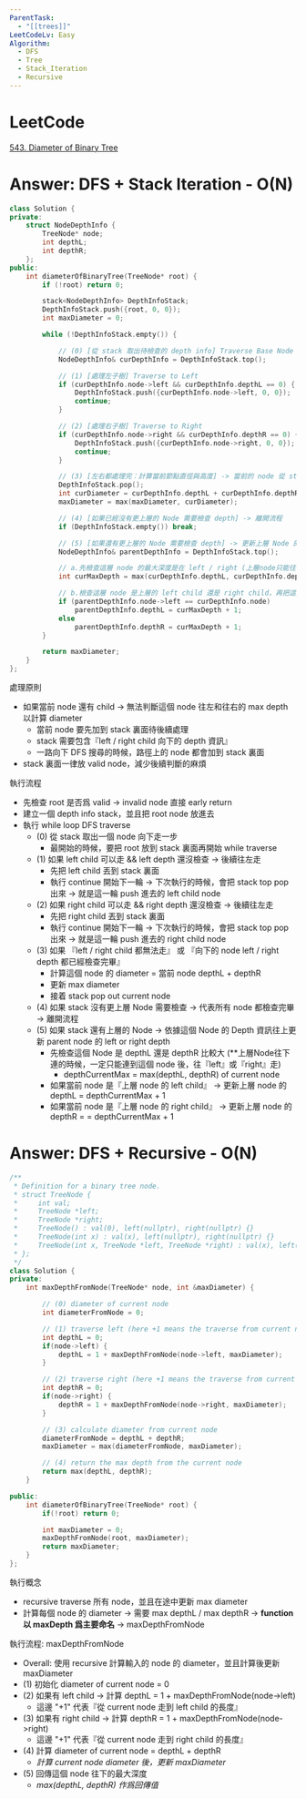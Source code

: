 ```yaml
---
ParentTask:
  - "[[trees]]"
LeetCodeLv: Easy
Algorithm:
  - DFS
  - Tree
  - Stack_Iteration
  - Recursive
---
```


# LeetCode
[543. Diameter of Binary Tree](https://leetcode.com/problems/diameter-of-binary-tree/)

# Answer: DFS + Stack Iteration - O(N)
```Cpp
class Solution {
private:
    struct NodeDepthInfo {
        TreeNode* node;
        int depthL;
        int depthR;
    };
public:
    int diameterOfBinaryTree(TreeNode* root) {
        if (!root) return 0;

        stack<NodeDepthInfo> DepthInfoStack;
        DepthInfoStack.push({root, 0, 0});
        int maxDiameter = 0;

        while (!DepthInfoStack.empty()) {

			// (0) [從 stack 取出待檢查的 depth info] Traverse Base Node
            NodeDepthInfo& curDepthInfo = DepthInfoStack.top();

            // (1) [處理左子樹] Traverse to Left
            if (curDepthInfo.node->left && curDepthInfo.depthL == 0) {
                DepthInfoStack.push({curDepthInfo.node->left, 0, 0});
                continue;
            }

            // (2) [處理右子樹] Traverse to Right
            if (curDepthInfo.node->right && curDepthInfo.depthR == 0) {
                DepthInfoStack.push({curDepthInfo.node->right, 0, 0});
                continue;
            }

            // (3) [左右都處理完：計算當前節點直徑與高度] -> 當前的 node 從 stack pop 出來
            DepthInfoStack.pop();
            int curDiameter = curDepthInfo.depthL + curDepthInfo.depthR;
            maxDiameter = max(maxDiameter, curDiameter);

			// (4) [如果已經沒有更上層的 Node 需要檢查 depth] -> 離開流程
            if (DepthInfoStack.empty()) break;

			// (5) [如果還有更上層的 Node 需要檢查 depth] -> 更新上層 Node 的 Depth
            NodeDepthInfo& parentDepthInfo = DepthInfoStack.top();

			// a.先檢查這層 node 的最大深度是在 left / right (上層node只能往下接到這層 node 的 left or right)
            int curMaxDepth = max(curDepthInfo.depthL, curDepthInfo.depthR);

			// b.檢查這層 node 是上層的 left child 還是 right child，再把這層的 depthMax 更新到上層的 depthL / depthR
            if (parentDepthInfo.node->left == curDepthInfo.node)
                parentDepthInfo.depthL = curMaxDepth + 1;
            else
                parentDepthInfo.depthR = curMaxDepth + 1;
        }

        return maxDiameter;
    }
};
```

處理原則
- 如果當前 node 還有 child -> 無法判斷這個 node 往左和往右的 max depth 以計算 diameter
	- 當前 node 要先加到 stack 裏面待後續處理
	- stack 需要包含『left / right child 向下的 depth 資訊』
	- 一路向下 DFS 搜尋的時候，路徑上的 node 都會加到 stack 裏面
- stack 裏面一律放 valid node，減少後續判斷的麻煩

執行流程
- 先檢查 root 是否爲 valid -> invalid node 直接 early return
- 建立一個 depth info stack，並且把 root node 放進去
- 執行 while loop DFS traverse
	- (0) 從 stack 取出一個 node 向下走一步
		- 最開始的時候，要把 root 放到 stack 裏面再開始 while traverse
	- (1) 如果 left child 可以走 && left depth 還沒檢查 -> 後續往左走
		- 先把 left child 丟到 stack 裏面
		- 執行 continue 開始下一輪 -> 下次執行的時候，會把 stack top pop 出來 -> 就是這一輪 push 進去的 left child node
	- (2) 如果 right child 可以走 && right depth 還沒檢查 -> 後續往左走
		- 先把 right child 丟到 stack 裏面
		- 執行 continue 開始下一輪 -> 下次執行的時候，會把 stack top pop 出來 -> 就是這一輪 push 進去的 right child node
	- (3) 如果 『left / right child 都無法走』 或 『向下的 node left / right depth 都已經檢查完畢』
		- 計算這個 node 的 diameter = 當前 node depthL + depthR
		- 更新 max diameter
		- 接着 stack pop out current node
	- (4) 如果 stack 沒有更上層 Node 需要檢查 -> 代表所有 node 都檢查完畢 -> 離開流程
	- (5) 如果 stack 還有上層的 Node -> 依據這個 Node 的 Depth 資訊往上更新 parent node 的 left or right depth
		- 先檢查這個 Node 是 depthL 還是 depthR 比較大 (**上層Node往下連的時候，一定只能連到這個 node 後，往『left』或『right』走)
			- depthCurrentMax = max(depthL, depthR) of current node
		- 如果當前 node 是『上層 node 的 left child』 -> 更新上層 node 的 depthL = depthCurrentMax + 1
		- 如果當前 node 是『上層 node 的 right child』 -> 更新上層 node 的 depthR = = depthCurrentMax + 1

# Answer: DFS + Recursive - O(N)
```Cpp
/**
 * Definition for a binary tree node.
 * struct TreeNode {
 *     int val;
 *     TreeNode *left;
 *     TreeNode *right;
 *     TreeNode() : val(0), left(nullptr), right(nullptr) {}
 *     TreeNode(int x) : val(x), left(nullptr), right(nullptr) {}
 *     TreeNode(int x, TreeNode *left, TreeNode *right) : val(x), left(left), right(right) {}
 * };
 */
class Solution {
private:
    int maxDepthFromNode(TreeNode* node, int &maxDiameter) {

        // (0) diameter of current node
        int diameterFromNode = 0;

        // (1) traverse left (here +1 means the traverse from current node to left child)
        int depthL = 0;
        if(node->left) {
            depthL = 1 + maxDepthFromNode(node->left, maxDiameter);
        }

        // (2) traverse right (here +1 means the traverse from current node to right child)
        int depthR = 0;
        if(node->right) {
            depthR = 1 + maxDepthFromNode(node->right, maxDiameter);
        }

        // (3) calculate diameter from current node
        diameterFromNode = depthL + depthR;
        maxDiameter = max(diameterFromNode, maxDiameter);

        // (4) return the max depth from the current node
        return max(depthL, depthR);
    }

public:
    int diameterOfBinaryTree(TreeNode* root) {
        if(!root) return 0;

        int maxDiameter = 0;
        maxDepthFromNode(root, maxDiameter);
        return maxDiameter;
    }
};
```
執行概念
- recursive traverse 所有 node，並且在途中更新 max diameter
- 計算每個 node 的 diameter -> 需要 max depthL / max depthR -> **function 以 maxDepth 爲主要命名** -> maxDepthFromNode

執行流程: maxDepthFromNode
- Overall: 使用 recursive 計算輸入的 node 的 diameter，並且計算後更新 maxDiameter
- (1) 初始化 diameter of current node = 0
- (2) 如果有 left child -> 計算 depthL = 1 + maxDepthFromNode(node->left)
	- 這邊 "+1" 代表『從 current node 走到 left child 的長度』
- (3) 如果有 right child -> 計算 depthR = 1 + maxDepthFromNode(node->right)
	- 這邊 "+1" 代表『從 current node 走到 right child 的長度』
- (4) 計算 diameter of current node = depthL + depthR
	- *計算 current node diameter 後，更新 maxDiameter*
- (5) 回傳這個 node 往下的最大深度
	- *max(depthL, depthR) 作爲回傳值*